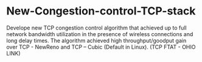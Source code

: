 # New-Congestion-control-TCP-stack
Develope new TCP congestion control algorithm that achieved up to full network bandwidth utilization in the presence of wireless connections and long delay times. The algorithm achieved high throughput/goodput gain over TCP - NewReno and TCP – Cubic (Default in Linux). (TCP FTAT - OHIO LINK)
